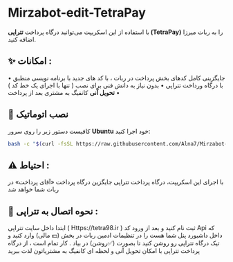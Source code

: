 # Mirzabot-edit-TetraPay

با استفاده از این اسکریپت می‌توانید درگاه پرداخت **تتراپی (TetraPay)** را به ربات میرزا اضافه کنید.

## ✨ امکانات :

 • جایگزینی کامل کدهای بخش پرداخت در ربات ، با کد های جدید با برنامه نویسی منطبق با درگاه ورداخت تتراپی
 • بدون نیاز به دانش فنی برای نصب ( تنها با اجرای یک خط کد )
 • **تحویل آنی** کانفیگ به مشتری بعد از پرداخت

## 🚀 نصب اتوماتیک

کافیست دستور زیر را روی سرور **Ubuntu** خود اجرا کنید:

```bash
bash -c "$(curl -fsSL https://raw.githubusercontent.com/Alna7/Mirzabot-edit-TetraPay/main/tetra_fix.sh)" -- --src=https://raw.githubusercontent.com/Alna7/Mirzabot-edit-TetraPay/main/files
```

## ⚠️ احتیاط :

 با اجرای این اسکریپت، درگاه پرداخت تتراپی جایگزین درگاه پرداخت «آقای پرداخت» در ربات شما خواهد شد

## 🔗 نحوه اتصال به تتراپی :
ابتدا داخل سایت تتراپی ( Https://tetra98.ir ) ثبت نام کنید و بعد از ورود کد Api که داخل داشبورد پنل شما هست را در تنظیمات ادمین ربات در بخش (💵 مالی) وارد کنید و تیک درگاه تتراپی رو روشن کنید تا بصورت (✅روشن) در بیاد .
کار تمام است ، از درگاه پرداخت تتراپی با امکان تحویل آنی و لحظه ای کانفیگ به مشتریاتون لذت ببرید
